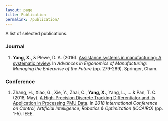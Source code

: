 ```yaml
---
layout: page
title: Publication
permalink: /publication/
---
```

A list of selected publications.

### Journal

1. **Yang, X.**, & Plewe, D. A. (2016). [Assistance systems in manufacturing: A systematic review](https://link.springer.com/chapter/10.1007/978-3-319-41697-7_25). In *Advances in Ergonomics of Manufacturing: Managing the Enterprise of the Future* (pp. 279-289). Springer, Cham.

### Conference

1. Zhang, H., Xiao, G., Xie, Y., Zhai, C., **Yang, X.**, Yang, L., ... & Pan, T. C. (2018, May). [A High-Precision Discrete Tracking Differentiator and its Application in Processing PMU Data](https://ieeexplore.ieee.org/abstract/document/8698409/). In *2018 International Conference on Control, Artificial Intelligence, Robotics & Optimization (ICCAIRO)* (pp. 1-5). IEEE.